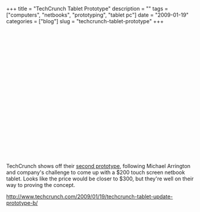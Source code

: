 +++
title = "TechCrunch Tablet Prototype"
description = ""
tags = ["computers", "netbooks", "prototyping", "tablet pc"]
date = "2009-01-19"
categories = ["blog"]
slug = "techcrunch-tablet-prototype"
+++



  <div class="video">
<object width="425" height="344"><param name="movie" value="https://www.youtube.com/v/gEni3OmohP8&amp;color1=0xb1b1b1&amp;color2=0xcfcfcf&amp;hl=en&amp;feature=player_embedded&amp;fs=1"></param><param name="allowFullScreen" value="true"></param><embed src="https://www.youtube.com/v/gEni3OmohP8&amp;color1=0xb1b1b1&amp;color2=0xcfcfcf&amp;hl=en&amp;feature=player_embedded&amp;fs=1" type="application/x-shockwave-flash" allowfullscreen="true" width="425" height="344"></embed></object></div>
<p>TechCrunch shows off their <a href="http://www.techcrunch.com/2009/01/19/techcrunch-tablet-update-prototype-b/">second prototype</a>, following Michael Arrington and company's challenge to come up with a $200 touch screen netbook tablet. Looks like the price would be closer to $300, but they're well on their way to proving the concept. </p>
    
  <a href="http://www.techcrunch.com/2009/01/19/techcrunch-tablet-update-prototype-b/">http://www.techcrunch.com/2009/01/19/techcrunch-tablet-update-prototype-b/</a>
